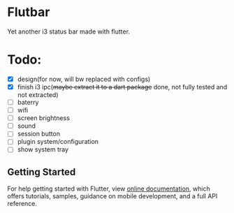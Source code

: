 # Flutbar

Yet another i3 status bar made with flutter.

# Todo:

- [X] design(for now, will bw replaced with configs)
- [X] finish i3 ipc(~~maybe extract it to a dart package~~ done, not fully tested and not extracted)
- [ ] baterry
- [ ] wifi
- [ ] screen brightness
- [ ] sound
- [ ] session button
- [ ] plugin system/configuration
- [ ] show system tray

## Getting Started


For help getting started with Flutter, view 
[online documentation](https://flutter.dev/docs), which offers tutorials,
samples, guidance on mobile development, and a full API reference.
